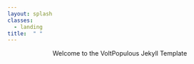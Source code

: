 ```yaml
---
layout: splash
classes:
  - landing
title:  " "
---
```


<center> Welcome to the VoltPopulous Jekyll Template </center>
